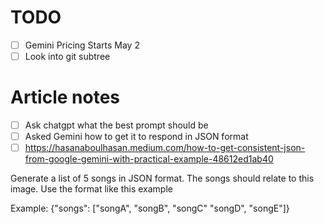 # TODO

- [ ] Gemini Pricing Starts May 2
- [ ] Look into git subtree

# Article notes

- [ ] Ask chatgpt what the best prompt should be
- [ ] Asked Gemini how to get it to respond in JSON format
- [ ] https://hasanaboulhasan.medium.com/how-to-get-consistent-json-from-google-gemini-with-practical-example-48612ed1ab40

Generate a list of 5 songs in JSON format. The songs should relate to this image. Use the format like this example

Example:
{"songs": ["songA", "songB", "songC" "songD", "songE"]}
